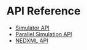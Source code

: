 # API Reference

- [Simulator API](https://omnetpp.org/doc/omnetpp/api)
- [Parallel Simulation API](https://omnetpp.org/doc/omnetpp/parsim-api)
- [NEDXML API](https://omnetpp.org/doc/omnetpp/nedxml-api)
